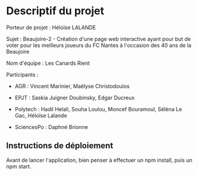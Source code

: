 # Descriptif du projet

Porteur de projet : Héloïse LALANDE

Sujet : Beaujoire-2 - Création d'une page web interactive ayant pour but de voter pour les meilleurs joueurs du FC Nantes à l'occasion des 40 ans de la Beaujoire

Nom d'équipe : Les Canards Rient

Participants : 

- AGR : Vincent Marinier, Maëlyse Christodoulos

- EPJT : Saskia Juigner Doubinsky, Edgar Ducreux

- Polytech : Hadil Helali, Souha Loulou, Moncef Bouramoul, Séléna Le Gac, Héloïse Lalande

- SciencesPo : Daphné Brionne



## Instructions de déploiement

Avant de lancer l'application, bien penser à effectuer un npm install, puis un npm start.
